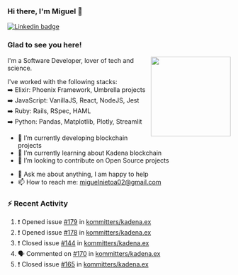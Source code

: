 ### Hi there, I'm Miguel 👋

<a href="https://linkedin.com/in/miguelnietoa/" target="_blank" rel="noopener noreferrer">
  <img src="https://img.shields.io/badge/-LinkedIn-0e76a8?style=flat-square&logo=Linkedin&logoColor=white" alt="Linkedin badge">
</a>
<!-- [![Website Badge](https://img.shields.io/badge/Website-3b5998?style=flat-square&logo=google-chrome&logoColor=white)](#notavailablenow#) 

<img src="https://i.imgur.com/tbrLrt5.gif" width=400 alt="Coding GIF" align="right"/>
-->


### Glad to see you here!
<a href="https://github.com/miguelnietoa"><img src="https://github-readme-stats.vercel.app/api?username=miguelnietoa&show_icons=true&hide_border=true&count_private=true&include_all_commits=true&theme=tokyonight" height="180em" align="right"/></a>
I'm a Software Developer, lover of tech and science. 

I've worked with the following stacks:\
➡️ Elixir: Phoenix Framework, Umbrella projects\
➡️ JavaScript: VanillaJS, React, NodeJS, Jest\
➡️ Ruby: Rails, RSpec, HAML\
➡️ Python: Pandas, Matplotlib, Plotly, Streamlit

- 🔭 I’m currently developing blockchain projects
- 🌱 I’m currently learning about Kadena blockchain
- 👯 I’m looking to contribute on Open Source projects
<!-- 
- 😄 I just finished a Machine Learning course! 
- 🤔 I’m looking for help with ...
-->
- 💬 Ask me about anything, I am happy to help
- 📫 How to reach me: miguelnietoa02@gmail.com


### ⚡ Recent Activity

<!--START_SECTION:activity-->
1. ❗️ Opened issue [#179](https://github.com/kommitters/kadena.ex/issues/179) in [kommitters/kadena.ex](https://github.com/kommitters/kadena.ex)
2. ❗️ Opened issue [#178](https://github.com/kommitters/kadena.ex/issues/178) in [kommitters/kadena.ex](https://github.com/kommitters/kadena.ex)
3. ❗️ Closed issue [#144](https://github.com/kommitters/kadena.ex/issues/144) in [kommitters/kadena.ex](https://github.com/kommitters/kadena.ex)
4. 🗣 Commented on [#170](https://github.com/kommitters/kadena.ex/issues/170) in [kommitters/kadena.ex](https://github.com/kommitters/kadena.ex)
5. ❗️ Closed issue [#165](https://github.com/kommitters/kadena.ex/issues/165) in [kommitters/kadena.ex](https://github.com/kommitters/kadena.ex)
<!--END_SECTION:activity-->

